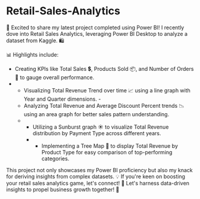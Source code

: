 # Retail-Sales-Analytics
🚀 Excited to share my latest project completed using Power BI! I recently dove into Retail Sales Analytics, leveraging Power BI Desktop to analyze a dataset from Kaggle. 🛍️  

📊 Highlights include: 
- Creating KPIs like Total Sales 💲, Products Sold 📦, and Number of Orders 📑 to gauge overall performance.
- - Visualizing Total Revenue Trend over time 📈 using a line graph with Year and Quarter dimensions. -
  - Analyzing Total Revenue and Average Discount Percent trends 📉 using an area graph for better sales pattern understanding.
  - - Utilizing a Sunburst graph ☀️ to visualize Total Revenue distribution by Payment Type across different years.
    - - Implementing a Tree Map 🌳 to display Total Revenue by Product Type for easy comparison of top-performing categories.

     
 This project not only showcases my Power BI proficiency but also my knack for deriving insights from complex datasets. 💡 If you're keen on boosting your retail sales analytics game, let's connect! 📩 Let's harness data-driven insights to propel business growth together! 💼
